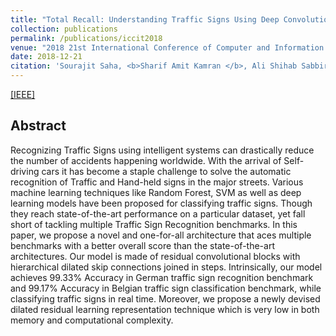 ```yaml
---
title: "Total Recall: Understanding Traffic Signs Using Deep Convolutional Neural Network"
collection: publications
permalink: /publications/iccit2018
venue: "2018 21st International Conference of Computer and Information Technology (ICCIT)"
date: 2018-12-21
citation: 'Sourajit Saha, <b>Sharif Amit Kamran </b>, Ali Shihab Sabbir'
---
```

[[IEEE]](https://ieeexplore.ieee.org/document/8631925)

## Abstract
Recognizing Traffic Signs using intelligent systems can drastically reduce the number of accidents happening worldwide. With the arrival of Self-driving cars it has become a staple challenge to solve the automatic recognition of Traffic and Hand-held signs in the major streets. Various machine learning techniques like Random Forest, SVM as well as deep learning models have been proposed for classifying traffic signs. Though they reach state-of-the-art performance on a particular dataset, yet fall short of tackling multiple Traffic Sign Recognition benchmarks. In this paper, we propose a novel and one-for-all architecture that aces multiple benchmarks with a better overall score than the state-of-the-art architectures. Our model is made of residual convolutional blocks with hierarchical dilated skip connections joined in steps. Intrinsically, our model achieves 99.33% Accuracy in German traffic sign recognition benchmark and 99.17% Accuracy in Belgian traffic sign classification benchmark, while classifying traffic signs in real time. Moreover, we propose a newly devised dilated residual learning representation technique which is very low in both memory and computational complexity.